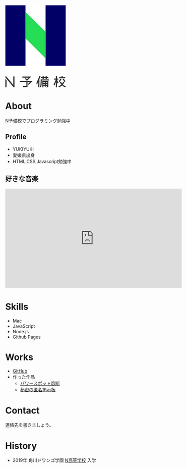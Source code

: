 ![N予備校ロゴ](nyobi_logo.png)

# About
N予備校でプログラミング勉強中

## Profile
- YUKIYUKI
- 愛媛県出身
- HTML,CSS,Javascript勉強中

## 好きな音楽

<iframe width="560" height="315" src="https://www.youtube.com/embed/DuMqFknYHBs" frameborder="0" allow="accelerometer; autoplay; encrypted-media; gyroscope; picture-in-picture" allowfullscreen></iframe>

# Skills
- Mac
- JavaScript
- Node.js
- Github Pages

# Works
- [GitHub](https://github.com/YUKIYUKI2020)
- 作った作品
  - [パワースポット診断](作品1のURL)
  - [秘密の匿名掲示板](https://mighty-mesa-45984.herokuapp.com/posts)

# Contact
連絡先を書きましょう。

# History
- 2019年 角川ドワンゴ学園 [N高等学校](URL) 入学
